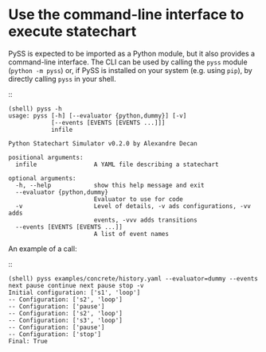 # Use the command-line interface to execute statechart

PySS is expected to be imported as a Python module, but it also provides
a command-line interface. The CLI can be used by calling the ``pyss``
module (``python -m pyss``) or, if PySS is installed on your system
(e.g. using ``pip``), by directly calling ``pyss`` in your shell.

::

    (shell) pyss -h
    usage: pyss [-h] [--evaluator {python,dummy}] [-v]
                [--events [EVENTS [EVENTS ...]]]
                infile

    Python Statechart Simulator v0.2.0 by Alexandre Decan

    positional arguments:
      infile                A YAML file describing a statechart

    optional arguments:
      -h, --help            show this help message and exit
      --evaluator {python,dummy}
                            Evaluator to use for code
      -v                    Level of details, -v ads configurations, -vv adds
                            events, -vvv adds transitions
      --events [EVENTS [EVENTS ...]]
                            A list of event names


An example of a call:

::

    (shell) pyss examples/concrete/history.yaml --evaluator=dummy --events next pause continue next pause stop -v
    Initial configuration: ['s1', 'loop']
    -- Configuration: ['s2', 'loop']
    -- Configuration: ['pause']
    -- Configuration: ['s2', 'loop']
    -- Configuration: ['s3', 'loop']
    -- Configuration: ['pause']
    -- Configuration: ['stop']
    Final: True

